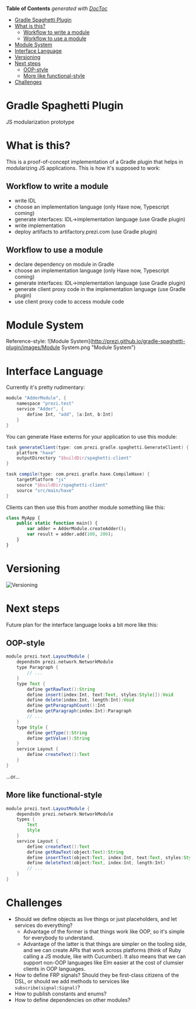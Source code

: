 **Table of Contents**  *generated with [DocToc](http://doctoc.herokuapp.com/)*

- [Gradle Spaghetti Plugin](#gradle-spaghetti-plugin)
- [What is this?](#what-is-this)
	- [Workflow to write a module](#workflow-to-write-a-module)
	- [Workflow to use a module](#workflow-to-use-a-module)
- [Module System](#module-system)
- [Interface Language](#interface-language)
- [Versioning](#versioning)
- [Next steps](#next-steps)
	- [OOP-style](#oop-style)
	- [More like functional-style](#more-like-functional-style)
- [Challenges](#challenges)

Gradle Spaghetti Plugin
=======================

JS modularization prototype

# What is this?

This is a proof-of-concept implementation of a Gradle plugin that helps in modularizing JS applications. This is how it's supposed to work:

## Workflow to write a module

* write IDL
* choose an implementation language (only Haxe now, Typescript coming)
* generate interfaces: IDL->implementation language (use Gradle plugin)
* write implementation
* deploy artifacts to artifactory.prezi.com (use Gradle plugin)

## Workflow to use a module

* declare dependency on module in Gradle
* choose an implementation language (only Haxe now, Typescript coming)
* generate interfaces: IDL->implementation language (use Gradle plugin)
* generate client proxy code in the implementation language (use Gradle plugin)
* use client proxy code to access module code

# Module System

Reference-style: 
![Module System](http://prezi.github.io/gradle-spaghetti-plugin/images/Module System.png "Module System")

# Interface Language

Currently it's pretty rudimentary:

```groovy
module "AdderModule", {
	namespace "prezi.test"
	service "Adder", {
		define Int, "add", [a:Int, b:Int]
	}
}
```

You can generate Haxe externs for your application to use this module:

```groovy
task generateClient(type: com.prezi.gradle.spaghetti.GenerateClient) {
	platform "haxe"
	outputDirectory "$buildDir/spaghetti-client"
}

task compile(type: com.prezi.gradle.haxe.CompileHaxe) {
	targetPlatform "js"
	source "$buildDir/spaghetti-client"
	source "src/main/haxe"
}
```

Clients can then use this from another module something like this:

```haxe
class MyApp {
	public static function main() {
		var adder = AdderModule.createAdder();
		var result = adder.add(100, 200);
	}
}
```

# Versioning

![Versioning](http://prezi.github.io/gradle-spaghetti-plugin/images/Versioning.png "Versioning")


# Next steps

Future plan for the interface language looks a bit more like this:

## OOP-style

```groovy
module prezi.text.LayoutModule {
	dependsOn prezi.network.NetworkModule
	type Paragraph {
		// ...
	}
	type Text {
		define getRawText():String
		define insert(index:Int, text:Text, styles:Style[]):Void
		define delete(index:Int, length:Int):Void
		define getParagraphCount():Int
		define getParagraph(index:Int):Paragraph
		// ...
	}
	type Style {
		define getType():String
		define getValue():String
	}
	service Layout {
		define createText():Text
	}
}
```

...or...

## More like functional-style

```groovy
module prezi.text.LayoutModule {
	dependsOn prezi.network.NetworkModule
	types {
		Text
		Style
	}
	service Layout {
		define createText():Text
		define getRawText(object:Text):String
		define insertText(object:Text, index:Int, text:Text, styles:Style[]):Void
		define deleteText(object:Text, index:Int, length:Int)
		// ...
	}
}
```

# Challenges

* Should we define objects as live things or just placeholders, and let services do everything?
	* Advantage of the former is that things work like OOP, so it's simple for everybody to understand.
	* Advantage of the latter is that things are simpler on the tooling side, and we can create APIs that work across platforms (think of Ruby calling a JS module, like with Cucumber). It also means that we can support non-OOP languages like Elm easier at the cost of clumsier clients in OOP languages.
* How to define FRP signals? Should they be first-class citizens of the DSL, or should we add methods to services like `subscribe(signal:Signal)`?
* How to publish constants and enums?
* How to define dependencies on other modules?
